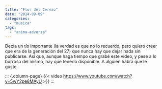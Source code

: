 ```yaml
---
title: "Flor del Cerezo"
date: "2014-09-09"
categories: 
  - "musica"
tags: 
  - "anima-adversa"
---
```


Decía un tío importante (la verdad es que no lo recuerdo, pero quiero creer que era de la generación del 27) que nunca hay que dejar nada sin publicarse. Así que, aunque haga tiempo que grabé este vídeo, y pese a lo borroso del mismo, hay que tenerlo disponible. A alguien habrá que le guste.


::: {.column-page}
{{< video https://www.youtube.com/watch?v=5wY2pe8MAyU >}}
:::
